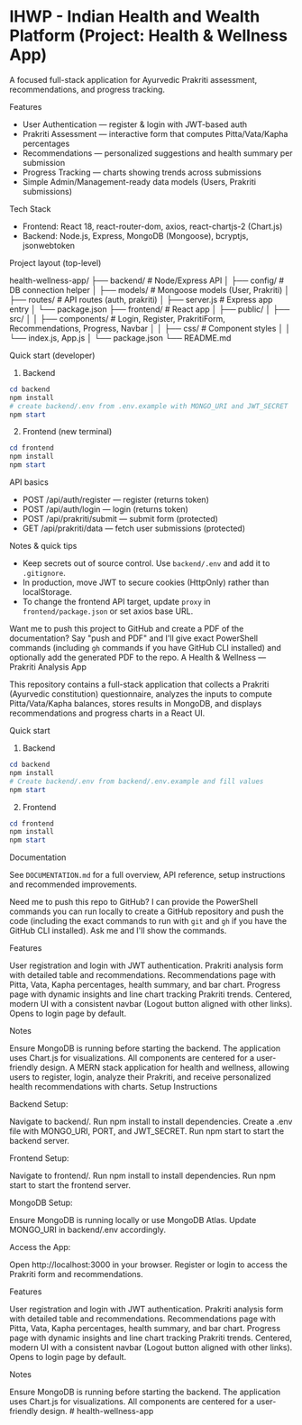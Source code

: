# IHWP - Indian Health and Wealth Platform (Project: Health & Wellness App)

A focused full-stack application for Ayurvedic Prakriti assessment, recommendations, and progress tracking.

Features

- User Authentication — register & login with JWT-based auth
- Prakriti Assessment — interactive form that computes Pitta/Vata/Kapha percentages
- Recommendations — personalized suggestions and health summary per submission
- Progress Tracking — charts showing trends across submissions
- Simple Admin/Management-ready data models (Users, Prakriti submissions)

Tech Stack

- Frontend: React 18, react-router-dom, axios, react-chartjs-2 (Chart.js)
- Backend: Node.js, Express, MongoDB (Mongoose), bcryptjs, jsonwebtoken

Project layout (top-level)

health-wellness-app/
├── backend/                  # Node/Express API
│   ├── config/               # DB connection helper
│   ├── models/               # Mongoose models (User, Prakriti)
│   ├── routes/               # API routes (auth, prakriti)
│   ├── server.js             # Express app entry
│   └── package.json
├── frontend/                 # React app
│   ├── public/
│   ├── src/
│   │   ├── components/       # Login, Register, PrakritiForm, Recommendations, Progress, Navbar
│   │   ├── css/              # Component styles
│   │   └── index.js, App.js
│   └── package.json
└── README.md

Quick start (developer)

1) Backend

```powershell
cd backend
npm install
# create backend/.env from .env.example with MONGO_URI and JWT_SECRET
npm start
```

2) Frontend (new terminal)

```powershell
cd frontend
npm install
npm start
```

API basics

- POST /api/auth/register — register (returns token)
- POST /api/auth/login — login (returns token)
- POST /api/prakriti/submit — submit form (protected)
- GET /api/prakriti/data — fetch user submissions (protected)

Notes & quick tips

- Keep secrets out of source control. Use `backend/.env` and add it to `.gitignore`.
- In production, move JWT to secure cookies (HttpOnly) rather than localStorage.
- To change the frontend API target, update `proxy` in `frontend/package.json` or set axios base URL.

Want me to push this project to GitHub and create a PDF of the documentation? Say "push and PDF" and I'll give exact PowerShell commands (including `gh` commands if you have GitHub CLI installed) and optionally add the generated PDF to the repo.
A Health & Wellness — Prakriti Analysis App

This repository contains a full-stack application that collects a Prakriti (Ayurvedic constitution) questionnaire, analyzes the inputs to compute Pitta/Vata/Kapha balances, stores results in MongoDB, and displays recommendations and progress charts in a React UI.

Quick start

1. Backend

```powershell
cd backend
npm install
# Create backend/.env from backend/.env.example and fill values
npm start
```

2. Frontend

```powershell
cd frontend
npm install
npm start
```

Documentation

See `DOCUMENTATION.md` for a full overview, API reference, setup instructions and recommended improvements.

Need me to push this repo to GitHub? I can provide the PowerShell commands you can run locally to create a GitHub repository and push the code (including the exact commands to run with `git` and `gh` if you have the GitHub CLI installed). Ask me and I'll show the commands.

Features

User registration and login with JWT authentication.
Prakriti analysis form with detailed table and recommendations.
Recommendations page with Pitta, Vata, Kapha percentages, health summary, and bar chart.
Progress page with dynamic insights and line chart tracking Prakriti trends.
Centered, modern UI with a consistent navbar (Logout button aligned with other links).
Opens to login page by default.

Notes

Ensure MongoDB is running before starting the backend.
The application uses Chart.js for visualizations.
All components are centered for a user-friendly design.
A MERN stack application for health and wellness, allowing users to register, login, analyze their Prakriti, and receive personalized health recommendations with charts.
Setup Instructions

Backend Setup:

Navigate to backend/.
Run npm install to install dependencies.
Create a .env file with MONGO_URI, PORT, and JWT_SECRET.
Run npm start to start the backend server.


Frontend Setup:

Navigate to frontend/.
Run npm install to install dependencies.
Run npm start to start the frontend server.


MongoDB Setup:

Ensure MongoDB is running locally or use MongoDB Atlas.
Update MONGO_URI in backend/.env accordingly.


Access the App:

Open http://localhost:3000 in your browser.
Register or login to access the Prakriti form and recommendations.



Features

User registration and login with JWT authentication.
Prakriti analysis form with detailed table and recommendations.
Recommendations page with Pitta, Vata, Kapha percentages, health summary, and bar chart.
Progress page with dynamic insights and line chart tracking Prakriti trends.
Centered, modern UI with a consistent navbar (Logout button aligned with other links).
Opens to login page by default.

Notes

Ensure MongoDB is running before starting the backend.
The application uses Chart.js for visualizations.
All components are centered for a user-friendly design.
#   h e a l t h - w e l l n e s s - a p p  
 